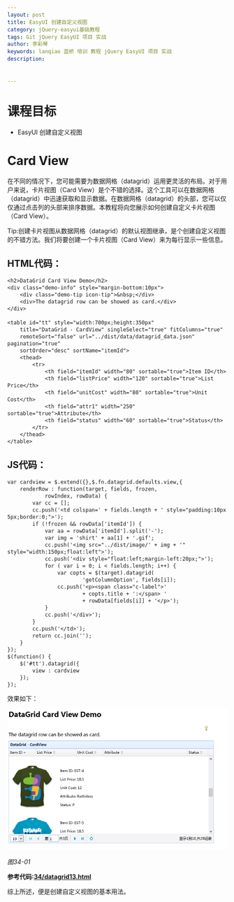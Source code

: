 ```yaml
---
layout: post  
title: EasyUI 创建自定义视图  
category: jQuery-easyui基础教程  
tags: Git jQuery EasyUI 项目 实战  
author: 李彩琴  
keywords: lanqiao 蓝桥 培训 教程 jQuery EasyUI 项目 实战  
description:
  

---
```

# 课程目标

- EasyUI 创建自定义视图  


# Card View

在不同的情况下，您可能需要为数据网格（datagrid）运用更灵活的布局。对于用户来说，卡片视图（Card View）是个不错的选择。这个工具可以在数据网格（datagrid）中迅速获取和显示数据。在数据网格（datagrid）的头部，您可以仅仅通过点击列的头部来排序数据。本教程将向您展示如何创建自定义卡片视图（Card View）。

Tip:创建卡片视图从数据网格（datagrid）的默认视图继承，是个创建自定义视图的不错方法。我们将要创建一个卡片视图（Card View）来为每行显示一些信息。

## HTML代码：

```
<h2>DataGrid Card View Demo</h2>
<div class="demo-info" style="margin-bottom:10px">
	<div class="demo-tip icon-tip">&nbsp;</div>
	<div>The datagrid row can be showed as card.</div>
</div>

<table id="tt" style="width:700px;height:350px"
	title="DataGrid - CardView" singleSelect="true" fitColumns="true"
	remoteSort="false" url="../dist/data/datagrid_data.json" pagination="true"
	sortOrder="desc" sortName="itemId">
	<thead>
		<tr>
			<th field="itemId" width="80" sortable="true">Item ID</th>
			<th field="listPrice" width="120" sortable="true">List Price</th>
			<th field="unitCost" width="80" sortable="true">Unit Cost</th>
			<th field="attr1" width="250" sortable="true">Attribute</th>
			<th field="status" width="60" sortable="true">Status</th>
		</tr>
	</thead>
</table>
```  


## JS代码：

```
var cardview = $.extend({},$.fn.datagrid.defaults.view,{
	renderRow : function(target, fields, frozen,
			rowIndex, rowData) {
		var cc = [];
		cc.push('<td colspan=' + fields.length + ' style="padding:10px 5px;border:0;">');
		if (!frozen && rowData['itemId']) {
			var aa = rowData['itemId'].split('-');
			var img = 'shirt' + aa[1] + '.gif';
			cc.push('<img src="../dist/image/' + img + '" style="width:150px;float:left">');
			cc.push('<div style="float:left;margin-left:20px;">');
			for ( var i = 0; i < fields.length; i++) {
				var copts = $(target).datagrid(
						'getColumnOption', fields[i]);
				cc.push('<p><span class="c-label">'
						+ copts.title + ':</span> '
						+ rowData[fields[i]] + '</p>');
			}
			cc.push('</div>');
		}
		cc.push('</td>');
		return cc.join('');
	}
});
$(function() {
	$('#tt').datagrid({
		view : cardview
	});
});
```

效果如下：

![](/public/img/easyui-zq/34.1.png)

*图34-01*

**参考代码:[34/datagrid13.html](https://coding.net/u/lanqiao/p/easyuiDemo/git/blob/master/34/datagrid13.html)**

综上所述，便是创建自定义视图的基本用法。